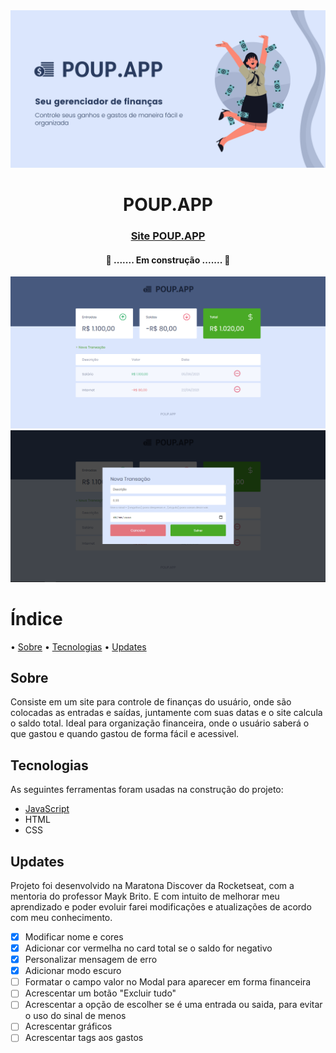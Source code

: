 <img src="./assets/README/poup.app.banner.png" alt="Banner POUP.APP">

<h1 align="center">POUP.APP</h1>

<h3 align="center" ><a href="https://poupapp.netlify.app/">Site POUP.APP</a> </h3>

<h4 align="center"> 
	🚧  ....... Em construção .......  🚧
</h4>

<img src="./assets/README/site (2).png" alt="Print do site">
<img src="./assets/README/site (1).png" alt="Print do site">

# Índice

• <a href="#objetivo">Sobre</a>
• <a href="#tecnologias">Tecnologias</a>
• <a href="#updates">Updates</a>

## Sobre

Consiste em um site para controle de finanças do usuário, onde são colocadas as entradas e saídas, juntamente com suas datas e o site calcula o saldo total.
Ideal para organização financeira, onde o usuário saberá o que gastou e quando gastou de forma fácil e acessivel.

## Tecnologias

As seguintes ferramentas foram usadas na construção do projeto:

- [JavaScript](https://www.javascript.com/)
- HTML
- CSS

## Updates

Projeto foi desenvolvido na Maratona Discover da Rocketseat, com a mentoria do professor Mayk Brito. E com intuito de melhorar meu aprendizado e poder evoluir farei modificações e atualizações de acordo com meu conhecimento.

- [x] Modificar nome e cores
- [x] Adicionar cor vermelha no card total se o saldo for negativo
- [x] Personalizar mensagem de erro
- [x] Adicionar modo escuro
- [ ] Formatar o campo valor no Modal para aparecer em forma financeira
- [ ] Acrescentar um botão "Excluir tudo"
- [ ] Acrescentar a opção de escolher se é uma entrada ou saida, para evitar o uso do sinal de menos
- [ ] Acrescentar gráficos
- [ ] Acrescentar tags aos gastos
